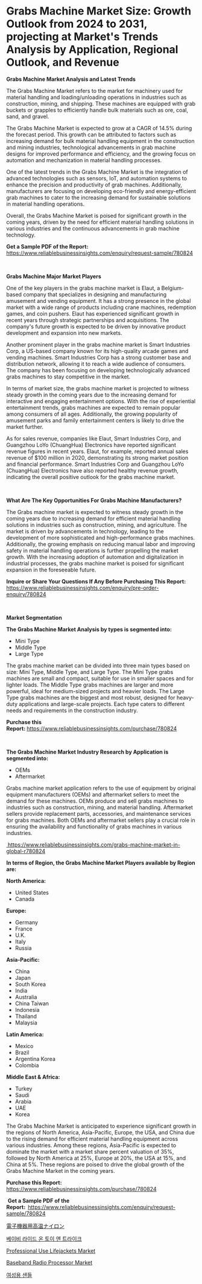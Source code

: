 <p><h1>Grabs Machine Market Size: Growth Outlook from 2024 to 2031, projecting at Market's Trends Analysis by Application, Regional Outlook, and Revenue</h1></p><p><strong>Grabs Machine Market Analysis and Latest Trends</strong></p>
<p><p>The Grabs Machine Market refers to the market for machinery used for material handling and loading/unloading operations in industries such as construction, mining, and shipping. These machines are equipped with grab buckets or grapples to efficiently handle bulk materials such as ore, coal, sand, and gravel.</p><p>The Grabs Machine Market is expected to grow at a CAGR of 14.5% during the forecast period. This growth can be attributed to factors such as increasing demand for bulk material handling equipment in the construction and mining industries, technological advancements in grab machine designs for improved performance and efficiency, and the growing focus on automation and mechanization in material handling processes.</p><p>One of the latest trends in the Grabs Machine Market is the integration of advanced technologies such as sensors, IoT, and automation systems to enhance the precision and productivity of grab machines. Additionally, manufacturers are focusing on developing eco-friendly and energy-efficient grab machines to cater to the increasing demand for sustainable solutions in material handling operations.</p><p>Overall, the Grabs Machine Market is poised for significant growth in the coming years, driven by the need for efficient material handling solutions in various industries and the continuous advancements in grab machine technology.</p></p>
<p><strong>Get a Sample PDF of the Report:&nbsp;</strong> <a href="https://www.reliablebusinessinsights.com/enquiry/request-sample/780824">https://www.reliablebusinessinsights.com/enquiry/request-sample/780824</a></p>
<p>&nbsp;</p>
<p><strong>Grabs Machine Major Market Players</strong></p>
<p><p>One of the key players in the grabs machine market is Elaut, a Belgium-based company that specializes in designing and manufacturing amusement and vending equipment. It has a strong presence in the global market with a wide range of products including crane machines, redemption games, and coin pushers. Elaut has experienced significant growth in recent years through strategic partnerships and acquisitions. The company's future growth is expected to be driven by innovative product development and expansion into new markets.</p><p>Another prominent player in the grabs machine market is Smart Industries Corp, a US-based company known for its high-quality arcade games and vending machines. Smart Industries Corp has a strong customer base and distribution network, allowing it to reach a wide audience of consumers. The company has been focusing on developing technologically advanced grabs machines to stay competitive in the market.</p><p>In terms of market size, the grabs machine market is projected to witness steady growth in the coming years due to the increasing demand for interactive and engaging entertainment options. With the rise of experiential entertainment trends, grabs machines are expected to remain popular among consumers of all ages. Additionally, the growing popularity of amusement parks and family entertainment centers is likely to drive the market further.</p><p>As for sales revenue, companies like Elaut, Smart Industries Corp, and Guangzhou LoYo (ChuangHua) Electronics have reported significant revenue figures in recent years. Elaut, for example, reported annual sales revenue of $100 million in 2020, demonstrating its strong market position and financial performance. Smart Industries Corp and Guangzhou LoYo (ChuangHua) Electronics have also reported healthy revenue growth, indicating the overall positive outlook for the grabs machine market.</p></p>
<p>&nbsp;</p>
<p><strong>What Are The Key Opportunities For Grabs Machine Manufacturers?</strong></p>
<p><p>The Grabs machine market is expected to witness steady growth in the coming years due to increasing demand for efficient material handling solutions in industries such as construction, mining, and agriculture. The market is driven by advancements in technology, leading to the development of more sophisticated and high-performance grabs machines. Additionally, the growing emphasis on reducing manual labor and improving safety in material handling operations is further propelling the market growth. With the increasing adoption of automation and digitalization in industrial processes, the grabs machine market is poised for significant expansion in the foreseeable future.</p></p>
<p><strong>Inquire or Share Your Questions If Any Before Purchasing This Report:</strong> <a href="https://www.reliablebusinessinsights.com/enquiry/pre-order-enquiry/780824">https://www.reliablebusinessinsights.com/enquiry/pre-order-enquiry/780824</a></p>
<p>&nbsp;</p>
<p><strong>Market Segmentation</strong></p>
<p><strong>The Grabs Machine Market Analysis by types is segmented into:</strong></p>
<p><ul><li>Mini Type</li><li>Middle Type</li><li>Large Type</li></ul></p>
<p><p>The grabs machine market can be divided into three main types based on size: Mini Type, Middle Type, and Large Type. The Mini Type grabs machines are small and compact, suitable for use in smaller spaces and for lighter loads. The Middle Type grabs machines are larger and more powerful, ideal for medium-sized projects and heavier loads. The Large Type grabs machines are the biggest and most robust, designed for heavy-duty applications and large-scale projects. Each type caters to different needs and requirements in the construction industry.</p></p>
<p><strong>Purchase this Report:&nbsp;</strong><a href="https://www.reliablebusinessinsights.com/purchase/780824">https://www.reliablebusinessinsights.com/purchase/780824</a></p>
<p>&nbsp;</p>
<p><strong>The Grabs Machine Market Industry Research by Application is segmented into:</strong></p>
<p><ul><li>OEMs</li><li>Aftermarket</li></ul></p>
<p><p>Grabs machine market application refers to the use of equipment by original equipment manufacturers (OEMs) and aftermarket sellers to meet the demand for these machines. OEMs produce and sell grabs machines to industries such as construction, mining, and material handling. Aftermarket sellers provide replacement parts, accessories, and maintenance services for grabs machines. Both OEMs and aftermarket sellers play a crucial role in ensuring the availability and functionality of grabs machines in various industries.</p></p>
<p><a href="https://www.reliablebusinessinsights.com/grabs-machine-market-in-global-r780824">&nbsp;https://www.reliablebusinessinsights.com/grabs-machine-market-in-global-r780824</a></p>
<p><strong>In terms of Region, the Grabs Machine Market Players available by Region are:</strong></p>
<p>
    <p> <strong> North America: </strong>
        <ul>
            <li>United States</li>
            <li>Canada</li>
        </ul>
        </p> 
    <p> <strong> Europe: </strong>
        <ul>
            <li>Germany</li>
            <li>France</li>
            <li>U.K.</li>
            <li>Italy</li>
            <li>Russia</li>
        </ul>
        </p> 
    <p> <strong> Asia-Pacific: </strong>
        <ul>
            <li>China</li>
            <li>Japan</li>
            <li>South Korea</li>
            <li>India</li>
            <li>Australia</li>
            <li>China Taiwan</li>
            <li>Indonesia</li>
            <li>Thailand</li>
            <li>Malaysia</li>
        </ul>
        </p> 
    <p> <strong> Latin America: </strong>
        <ul>
            <li>Mexico</li>
            <li>Brazil</li>
            <li>Argentina Korea</li>
            <li>Colombia</li>
        </ul>
        </p> 
    <p> <strong> Middle East & Africa: </strong>
        <ul>
            <li>Turkey</li>
            <li>Saudi</li>
            <li>Arabia</li>
            <li>UAE</li>
            <li>Korea</li>
        </ul>
    </p>
    </p>
<p><p>The Grabs Machine Market is anticipated to experience significant growth in the regions of North America, Asia-Pacific, Europe, the USA, and China due to the rising demand for efficient material handling equipment across various industries. Among these regions, Asia-Pacific is expected to dominate the market with a market share percent valuation of 35%, followed by North America at 25%, Europe at 20%, the USA at 15%, and China at 5%. These regions are poised to drive the global growth of the Grabs Machine Market in the coming years.</p></p>
<p><strong>Purchase this Report: </strong><a href="https://www.reliablebusinessinsights.com/purchase/780824">https://www.reliablebusinessinsights.com/purchase/780824</a></p>
<p>&nbsp;<strong>Get a Sample PDF of the Report:&nbsp;&nbsp;</strong><a href="https://www.reliablebusinessinsights.com/enquiry/request-sample/780824">https://www.reliablebusinessinsights.com/enquiry/request-sample/780824</a></p>
<p><strong></strong></p>
<p><p><a href="https://github.com/LeoraEber/Market-Research-Report-List-1/blob/main/5192344110503.md">電子機器用高温ナイロン</a></p><p><a href="https://github.com/mithunmistry2258/Market-Research-Report-List-1/blob/main/9835562105252.md">베이비 라이드 온 토이 앤 트라이크</a></p><p><a href="https://github.com/josesg55/Market-Research-Report-List-3/blob/main/professional-use-lifejackets-market.md">Professional Use Lifejackets Market</a></p><p><a href="https://issuu.com/reportprime-2/docs/baseband-radio-processor-market-size-2030.pptx">Baseband Radio Processor Market</a></p><p><a href="https://github.com/konokaryan/Market-Research-Report-List-1/blob/main/8618703105253.md">여성용 샌들</a></p></p>